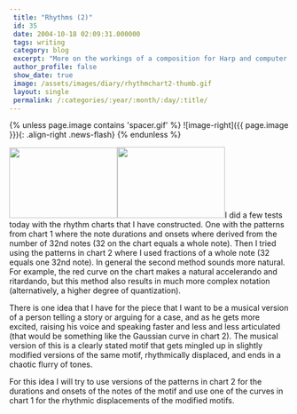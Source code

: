 ```yaml
---
 title: "Rhythms (2)"
 id: 35
 date: 2004-10-18 02:09:31.000000
 tags: writing
 category: blog
 excerpt: "More on the workings of a composition for Harp and computer..."
 author_profile: false
 show_date: true
 image: /assets/images/diary/rhythmchart2-thumb.gif
 layout: single
 permalink: /:categories/:year/:month/:day/:title/
---
```

{% unless page.image contains 'spacer.gif' %}
   ![image-right]({{ page.image }}){: .align-right .news-flash}
{% endunless %}

<a href="http://www.henrikfrisk.com/diary/images/rhythmchart2.php" onclick="window.open('http://www.henrikfrisk.com/diary/images/rhythmchart2.php','popup','width=979,height=635,scrollbars=no,resizable=no,toolbar=no,directories=no,location=no,menubar=no,status=no,left=0,top=0'); return false"><img src="http://www.henrikfrisk.com/diary/images/rhythmchart2-thumb.gif" width="195" height="127" border="0" /></a><a href="http://www.henrikfrisk.com/diary/images/rhythmchart1.php" onclick="window.open('http://www.henrikfrisk.com/diary/images/rhythmchart1.php','popup','width=971,height=641,scrollbars=no,resizable=no,toolbar=no,directories=no,location=no,menubar=no,status=no,left=0,top=0'); return false"><img src="http://www.henrikfrisk.com/diary/images/rhythmchart1-thumb.gif" width="194" height="128" border="0" /></a>I did a few tests today with the rhythm charts that I have constructed. One with the patterns from chart 1 where the note durations and onsets where derived from the number of 32nd notes (32 on the chart equals a whole note). Then I tried using the patterns in chart 2 where I used fractions of a whole note (32 equals one 32nd note). In general the second method sounds more natural. For example, the red curve on the chart makes a natural accelerando and ritardando, but this method also results in much more complex notation (alternatively, a higher degree of quantization).

There is one idea that I have for the piece that I want to be a musical version of a person telling a story or arguing for a case, and as he gets more excited, raising his voice and speaking faster and less and less articulated (that would be something like the Gaussian curve in chart 2). The musical version of this is a clearly stated motif that gets mingled up in slightly modified versions of the same motif, rhythmically displaced, and ends in a chaotic flurry of tones.

For this idea I will try to use versions of the patterns in chart 2 for the durations and onsets of the notes of the motif and use one of the curves in chart 1 for the rhythmic displacements of the modified motifs.
